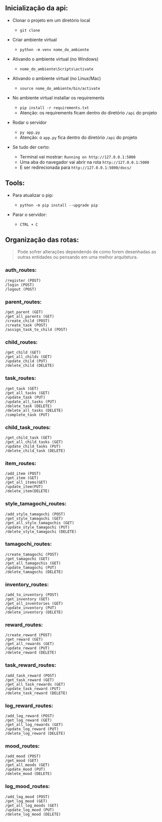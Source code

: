 ## Inicialização da api:
- Clonar o projeto em um diretório local
  - `git clone `
  
- Criar ambiente virtual
  - `python -m venv nome_do_ambiente`
  
- Ativando o ambiente virtual (no Windows)
  - `nome_do_ambiente\Scripts\activate`
  
- Ativando o ambiente virtual (no Linux/Mac)
  - `source nome_do_ambiente/bin/activate`

- No ambiente virtual installar os requirements
  - `pip install -r requirements.txt` 
  - Atenção: os requirements ficam dentro do diretório `/api` do projeto

- Rodar o servidor
  - `py app.py` 
  - Atenção: o `app.py` fica dentro do diretório `/api` do projeto

- Se tudo der certo:
  - Terminal vai mostrar: `Running on http://127.0.0.1:5000`
  - Uma aba do navegador vai abrir na rota `http://127.0.0.1:5000`
  - E ser redirecionada para `http://127.0.0.1:5000/docs/`




## Tools:
- Para atualizar o pip:
  - `python -m pip install --upgrade pip`
  
- Parar o servidor:
  - `CTRL + C`




## Organização das rotas:
> Pode sofrer alterações dependendo de como forem desenhadas as outras entidades ou pensando em uma melhor arquitetura.
### auth_routes:
    /register (POST)
    /login (POST)
    /logout (POST)

### parent_routes:
    /get_parent (GET)
    /get_all_parents (GET)
    /create_child (POST)
    /create_task (POST)
    /assign_task_to_child (POST)

### child_routes:
    /get_child (GET)
    /get_all_childs (GET)
    /update_child (PUT)
    /delete_child (DELETE)

### task_routes:
    /get_task (GET)
    /get_all_tasks (GET)
    /update_task (PUT)
    /update_all_tasks (PUT)
    /delete_task (DELETE)
    /delete_all_tasks (DELETE)
    /complete_task (PUT)

### child_task_routes:
    /get_child_task (GET)
    /get_all_child_tasks (GET)
    /update_child_tasks (PUT)
    /delete_child_task (DELETE)

### item_routes:
    /add_item (POST)
    /get_item (GET)
    /get_all_items(GET)
    /update_item(PUT)
    /delete_item(DELETE)

### style_tamagochi_routes:
    /add_style_tamagochi (POST)
    /get_style_tamagochi (GET)
    /get_all_style_tamagochis (GET)
    /update_style_tamagochi (PUT)
    /delete_style_tamagochi (DELETE)

### tamagochi_routes:
    /create_tamagochi (POST)
    /get_tamagochi (GET)
    /get_all_tamagochis (GET)
    /update_tamagochi (PUT)
    /delete_tamagochi (DELETE)

### inventory_routes:
    /add_to_inventory (POST)
    /get_inventory (GET)
    /get_all_inventories (GET)
    /update_inventory (PUT)
    /delete_inventory (DELETE)

### reward_routes:
    /create_reward (POST)
    /get_reward (GET)
    /get_all_rewards (GET)
    /update_reward (PUT)
    /delete_reward (DELETE)

### task_reward_routes:
    /add_task_reward (POST)
    /get_task_reward (GET)
    /get_all_task_rewards (GET)
    /update_task_reward (PUT)
    /delete_task_reward (DELETE)

### log_reward_routes:
    /add_log_reward (POST)
    /get_log_reward (GET)
    /get_all_log_rewards (GET)
    /update_log_reward (PUT)
    /delete_log_reward (DELETE)

### mood_routes:
    /add_mood (POST)
    /get_mood (GET)
    /get_all_moods (GET)
    /update_mood (PUT)
    /delete_mood (DELETE)

### log_mood_routes:
    /add_log_mood (POST)
    /get_log_mood (GET)
    /get_all_log_moods (GET)
    /update_log_mood (PUT)
    /delete_log_mood (DELETE)




